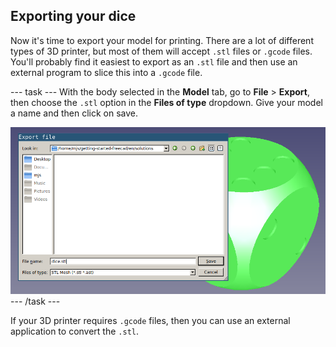 ## Exporting your dice

Now it's time to export your model for printing. There are a lot of different types of 3D printer, but most of them will accept `.stl` files or `.gcode` files. You'll probably find it easiest to export as an `.stl` file and then use an external program to slice this into a `.gcode` file.

--- task ---
With the body selected in the **Model** tab, go to **File** > **Export**, then choose the `.stl` option in the **Files of type** dropdown. Give your model a name and then click on save.

![export](images/export.png)
--- /task ---

If your 3D printer requires `.gcode` files, then you can use an external application to convert the `.stl`.

